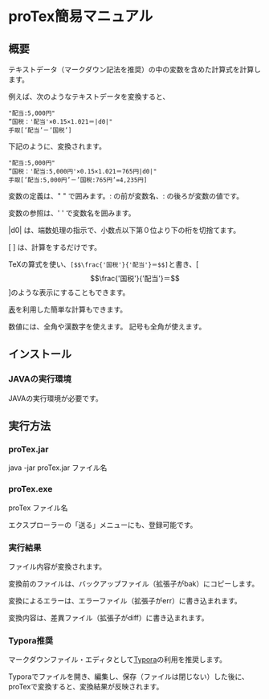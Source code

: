 # proTex簡易マニュアル

## 概要

テキストデータ（マークダウン記法を推奨）の中の変数を含めた計算式を計算します。

例えば、次のようなテキストデータを変換すると、

```
"配当:5,000円"
”国税：'配当'×0.15×1.021＝|d0|"
手取[’配当’－’国税’]
```

下記のように、変換されます。

```
"配当:5,000円"
”国税：'配当:5,000円'×0.15×1.021＝765円|d0|"
手取[’配当:5,000円’－’国税:765円’=4,235円]
```

変数の定義は、" " で囲みます。: の前が変数名、: の後ろが変数の値です。

変数の参照は、' ' で変数名を囲みます。

|d0| は、端数処理の指示で、小数点以下第０位より下の桁を切捨てます。

[ ] は、計算をするだけです。

TeXの算式を使い、`[$$\frac{'国税'}{'配当'}＝$$]`と書き、[$$\frac{'国税'}{'配当'}＝$$]のような表示にすることもできます。

[表](https://github.com/sue-tax/proX2#表変数)を利用した簡単な計算もできます。

数値には、全角や漢数字を使えます。 記号も全角が使えます。

## インストール

### JAVAの実行環境

JAVAの実行環境が必要です。

## 実行方法

### proTex.jar

java -jar proTex.jar ファイル名

### proTex.exe

proTex  ファイル名

エクスプローラーの「送る」メニューにも、登録可能です。

### 実行結果

ファイル内容が変換されます。

変換前のファイルは、バックアップファイル（拡張子がbak）にコピーします。

変換によるエラーは、エラーファイル（拡張子がerr）に書き込まれます。

変換内容は、差異ファイル（拡張子がdiff）に書き込まれます。

### Typora推奨

マークダウンファイル・エディタとして[Typora](https://typora.io/)の利用を推奨します。

Typoraでファイルを開き、編集し、保存（ファイルは閉じない）した後に、proTexで変換すると、変換結果が反映されます。





